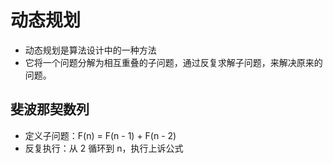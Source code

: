 # 动态规划

- 动态规划是算法设计中的一种方法
- 它将一个问题分解为相互重叠的子问题，通过反复求解子问题，来解决原来的问题。

## 斐波那契数列

- 定义子问题：F(n) = F(n - 1) + F(n - 2)
- 反复执行：从 2 循环到 n，执行上诉公式
